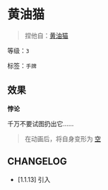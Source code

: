 # 黄油猫

> 捏他自：[黄油猫](https://store.steampowered.com/app/1999520/CATO_Buttered_Cat/?l=schinese)

等级：`3`

标签：`手牌`

## 效果

**悖论**

千万不要试图扔出它……

> 在动画后，将自身变形为 [空](空.md)

## CHANGELOG

- [1.1.13] 引入
